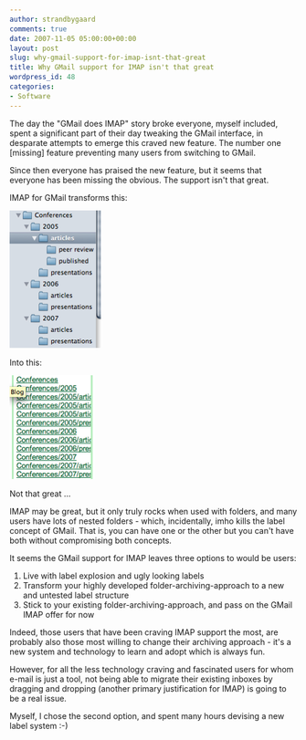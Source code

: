 ```yaml
---
author: strandbygaard
comments: true
date: 2007-11-05 05:00:00+00:00
layout: post
slug: why-gmail-support-for-imap-isnt-that-great
title: Why GMail support for IMAP isn't that great
wordpress_id: 48
categories:
- Software
---
```


The day the "GMail does IMAP" story broke everyone, myself included, spent a significant part of their day tweaking the GMail interface, in desparate attempts to emerge this craved new feature. The number one [missing] feature preventing many users from switching to GMail.

Since then everyone has praised the new feature, but it seems that everyone has been missing the obvious. The support isn't that great.

IMAP for GMail transforms this:

![](/images/2007-11-05-why-gmail-support-for-imap-isnt-that-great/gmail-imap-1.png)

Into this:

![](/images/2007-11-05-why-gmail-support-for-imap-isnt-that-great/gmail-imap-2.png)

Not that great ...

IMAP may be great, but it only truly rocks when used with folders, and many users have lots of nested folders - which, incidentally, imho kills the label concept of GMail. That is, you can have one or the other but you can't have both without compromising both concepts.

It seems the GMail support for IMAP leaves three options to would be users:

  1. Live with label explosion and ugly looking labels
  2. Transform your highly developed folder-archiving-approach to a new and untested label structure
  3. Stick to your existing folder-archiving-approach, and pass on the GMail IMAP offer for now

Indeed, those users that have been craving IMAP support the most, are probably also those most willing to change their archiving approach - it's a new system and technology to learn and adopt which is always fun.

However, for all the less technology craving and fascinated users for whom e-mail is just a tool, not being able to migrate their existing inboxes by dragging and dropping (another primary justification for IMAP) is going to be a real issue.

Myself, I chose the second option, and spent many hours devising a new label system :-)

